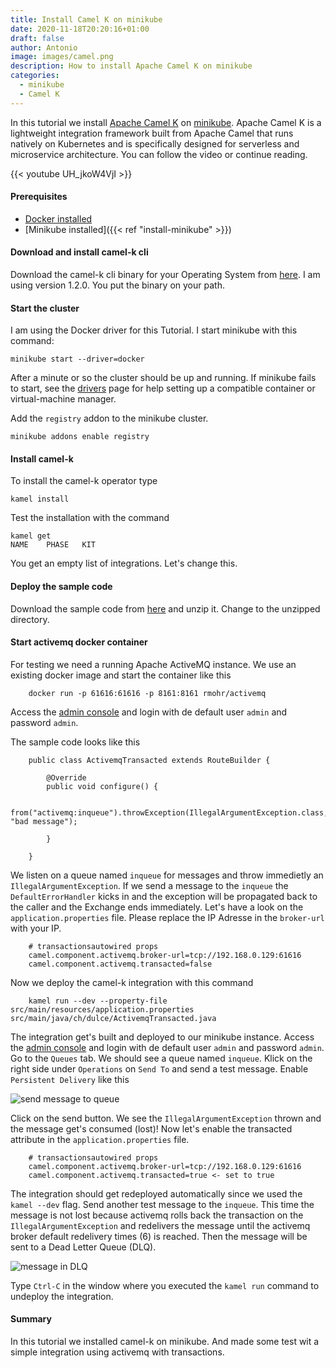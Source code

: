 ```yaml
---
title: Install Camel K on minikube
date: 2020-11-18T20:20:16+01:00
draft: false
author: Antonio
image: images/camel.png
description: How to install Apache Camel K on minikube
categories: 
  - minikube
  - Camel K
---
```


In this tutorial we install [Apache Camel K](https://camel.apache.org/camel-k/latest/) on [minikube](https://minikube.sigs.k8s.io/docs/). Apache Camel K is a lightweight integration framework built from Apache Camel that runs natively on Kubernetes and is specifically designed for serverless and microservice architecture. You can follow the video or continue reading.

{{< youtube UH_jkoW4VjI >}}

#### Prerequisites
* [Docker installed](https://docs.docker.com/get-docker/)
* [Minikube installed]({{< ref "install-minikube" >}})

#### Download and install camel-k cli
Download the camel-k cli binary for your Operating System from [here](https://github.com/apache/camel-k/releases). I am using version 1.2.0. You put the binary on your path.

#### Start the cluster
I am using the Docker driver for this Tutorial. I start minikube with this command:

    minikube start --driver=docker

After a minute or so the cluster should be up and running. If minikube fails to start, see the [drivers](https://minikube.sigs.k8s.io/docs/drivers/) page for help setting up a compatible container or virtual-machine manager.

Add the `registry` addon to the minikube cluster.

    minikube addons enable registry

#### Install camel-k
To install the camel-k operator type

    kamel install

Test the installation with the command

    kamel get
    NAME    PHASE   KIT

You get an empty list of integrations. Let's change this.

#### Deploy the sample code
Download the sample code from [here](https://github.com/rmortale/camel-exc-demo/tags) and unzip it. Change to the unzipped directory. 

#### Start activemq docker container
For testing we need a running Apache ActiveMQ instance. We use an existing docker image and start the container like this

        docker run -p 61616:61616 -p 8161:8161 rmohr/activemq

Access the [admin console](http://localhost:8161) and login with de default user `admin` and password `admin`.

The sample code looks like this

        public class ActivemqTransacted extends RouteBuilder {

            @Override
            public void configure() {

                from("activemq:inqueue").throwException(IllegalArgumentException.class, "bad message");
                
            }

        }

We listen on a queue named `inqueue` for messages and throw immedietly an `IllegalArgumentException`. If we send a message to the `inqueue` the `DefaultErrorHandler` kicks in and the exception will be propagated back to the caller and the Exchange ends immediately. Let's have a look on the `application.properties` file. Please replace the IP Adresse in the `broker-url` with your IP.

        # transactionsautowired props
        camel.component.activemq.broker-url=tcp://192.168.0.129:61616
        camel.component.activemq.transacted=false
        
Now we deploy the camel-k integration with this command

        kamel run --dev --property-file src/main/resources/application.properties src/main/java/ch/dulce/ActivemqTransacted.java

The integration get's built and deployed to our minikube instance. Access the [admin console](http://localhost:8161) and login with de default user `admin` and password `admin`. Go to the `Queues` tab. We should see a queue named `inqueue`. Klick on the right side under `Operations` on `Send To` and send a test message. Enable `Persistent Delivery` like this

![send message to queue](/images/activemqSendTo.PNG)

Click on the send button. We see the `IllegalArgumentException` thrown and the message get's consumed (lost)! Now let's enable the transacted attribute in the `application.properties` file.

        # transactionsautowired props
        camel.component.activemq.broker-url=tcp://192.168.0.129:61616
        camel.component.activemq.transacted=true <- set to true

The integration should get redeployed automatically since we used the `kamel --dev` flag. Send another test message to the `inqueue`. This time the message is not lost because activemq rolls back the transaction on the `IllegalArgumentException` and redelivers the message until the activemq broker default redelivery times (6) is reached. Then the message will be sent to a Dead Letter Queue (DLQ).

![message in DLQ](/images/activemqDlq.PNG)

Type `Ctrl-C` in the window where you executed the `kamel run` command to undeploy the integration.

#### Summary
In this tutorial we installed camel-k on minikube. And made some test wit a simple integration using activemq with transactions.

